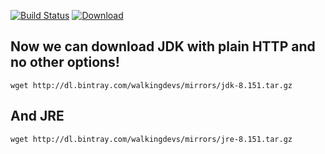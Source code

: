 [![Build Status](https://travis-ci.org/walkingdevs/oraclejdk-mirror.svg?branch=master)](https://travis-ci.org/walkingdevs/oraclejdk-mirror)
[ ![Download](https://api.bintray.com/packages/walkingdevs/mirrors/oraclejdk/images/download.svg) ](https://bintray.com/walkingdevs/mirrors/oraclejdk/_latestVersion)

## Now we can download JDK with plain HTTP and no other options!
    wget http://dl.bintray.com/walkingdevs/mirrors/jdk-8.151.tar.gz

## And JRE
    wget http://dl.bintray.com/walkingdevs/mirrors/jre-8.151.tar.gz